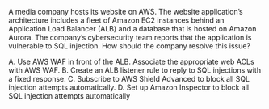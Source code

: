 A media company hosts its website on AWS. The website application’s architecture includes a fleet of Amazon EC2 instances behind an Application Load Balancer (ALB) and a database that is hosted on Amazon Aurora. The company’s cybersecurity team reports that the application is vulnerable to SQL injection. How should the company resolve this issue? 

A. Use AWS WAF in front of the ALB. Associate the appropriate web ACLs with AWS WAF. 
B. Create an ALB listener rule to reply to SQL injections with a fixed response. 
C. Subscribe to AWS Shield Advanced to block all SQL injection attempts automatically. 
D. Set up Amazon Inspector to block all SQL injection attempts automatically